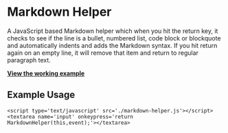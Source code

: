 # Markdown Helper

A JavaScript based Markdown helper which when you hit the return key, it checks to see if the line is a bullet, numbered list, code block or blockquote and automatically indents and adds the Markdown syntax. If you hit return again on an empty line, it will remove that item and return to regular paragraph text.

**[View the working example](http://jamiebicknell.github.com/Markdown-Helper)**

## Example Usage

    <script type='text/javascript' src='./markdown-helper.js'></script>
    <textarea name='input' onkeypress='return MarkdownHelper(this,event);'></textarea>
   